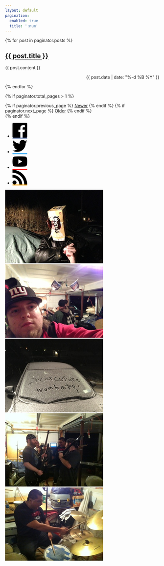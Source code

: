 ```yaml
---
layout: default
pagination: 
  enabled: true
  title: ':num'
---
```

<div class="row">
  <div class="left column notes">
{% for post in paginator.posts %}
<div>
<a href="{{ post.url | replace: '.html', '' }}"><h2>{{ post.title }}</h2></a>
<p>{{ post.content }}</p>
<p style="text-align: right;">{{ post.date | date: "%-d %B %Y" }}</p>
</div>
{% endfor %}

{% if paginator.total_pages > 1 %}
<div class="pagination">
  {% if paginator.previous_page %}
    <a class="prev" href="{{ paginator.previous_page_path | replace: 'index.html', '' | prepend: site.baseurl }}">Newer</a>
  {% endif %}
  {% if paginator.next_page %}
    <a class="next" href="{{ paginator.next_page_path | replace: 'index.html', '' | prepend: site.baseurl }}">Older</a>
  {% endif %}
</div>
{% endif %}

  </div>
  <div class="right column">
    <ul class="links">
      <li><a href="https://facebook.com/incarceratedwombats" style="background-color: #3B5998;"><img src="/images/facebook.svg" alt="Facebook"></a></li>
      <li><a href="https://twitter.com/followthewombat" style="background-color: #1da1f2;"><img src="/images/twitter.svg" alt="Twitter"></a></li>
      <li><a href="https://youtube.com/user/followthewombat" style="background-color: #f00;"><img src="/images/youtube.svg" alt="YouTube"></a></li>
      <li><a href="/rss" style="background-color: #ffa500;"><img src="/images/rss.svg" alt="RSS"></a></li>
    </ul>
    <div class="thumbnails">
      <a href="/images/photos/00126.jpg" data-fancybox="gallery"><img src="/images/photos/320x/00126.jpg" alt=""></a>
      <a href="/images/photos/00125.jpg" data-fancybox="gallery"><img src="/images/photos/320x/00125.jpg" alt=""></a>
      <a href="/images/photos/00124.jpg" data-fancybox="gallery"><img src="/images/photos/320x/00124.jpg" alt=""></a>
      <a href="/images/photos/00123.jpg" data-fancybox="gallery"><img src="/images/photos/320x/00123.jpg" alt=""></a>
      <a href="/images/photos/00122.jpg" data-fancybox="gallery"><img src="/images/photos/320x/00122.jpg" alt=""></a>
    </div>
  </div>
</div>